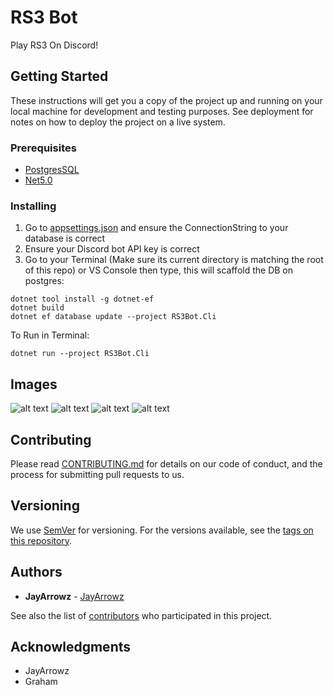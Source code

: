 # RS3 Bot
Play RS3 On Discord!

## Getting Started

These instructions will get you a copy of the project up and running on your local machine for development and testing purposes. See deployment for notes on how to deploy the project on a live system.

### Prerequisites
* [PostgresSQL](https://www.postgresql.org/download/)
* [Net5.0](https://dotnet.microsoft.com/download/dotnet/5.0)


### Installing
1. Go to [appsettings.json](https://github.com/JayArrowz/RS3Bot/blob/main/RS3Bot.Cli/appsettings.json) and ensure the ConnectionString to your database is correct
2. Ensure your Discord bot API key is correct
3. Go to your Terminal (Make sure its current directory is matching the root of this repo) or VS Console then type, this will scaffold the DB on postgres:
```
dotnet tool install -g dotnet-ef
dotnet build
dotnet ef database update --project RS3Bot.Cli
```

To Run in Terminal: 
```
dotnet run --project RS3Bot.Cli
```

## Images
![alt text](https://i.imgur.com/JDvYw0z.png)
![alt text](https://i.imgur.com/sSi7MXE.png)
![alt text](https://i.imgur.com/AAHRsJx.png)
![alt text](https://i.imgur.com/zLiAtHX.png)

## Contributing

Please read [CONTRIBUTING.md](https://gist.github.com/PurpleBooth/b24679402957c63ec426) for details on our code of conduct, and the process for submitting pull requests to us.

## Versioning

We use [SemVer](http://semver.org/) for versioning. For the versions available, see the [tags on this repository](https://github.com/JayArrowz/RS3Bot/tags). 

## Authors

* **JayArrowz** - [JayArrowz](https://github.com/JayArrowz)

See also the list of [contributors](https://github.com/JayArrowz/RS3Bot/contributors) who participated in this project.

## Acknowledgments
* JayArrowz
* Graham
